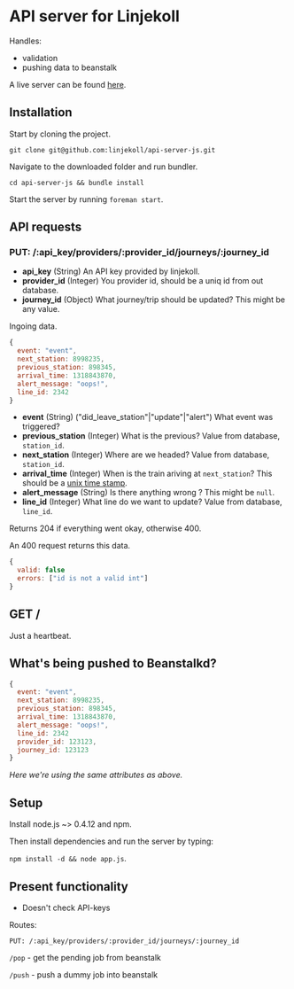 # API server for Linjekoll

Handles:

- validation
- pushing data to beanstalk

A live server can be found [here](http://46.16.232.244:3001/).

## Installation

Start by cloning the project.

`git clone git@github.com:linjekoll/api-server-js.git`

Navigate to the downloaded folder and run bundler.

`cd api-server-js && bundle install`

Start the server by running `foreman start`.
  
## API requests


### PUT: /:api_key/providers/:provider_id/journeys/:journey_id

- **api_key** (String) An API key provided by linjekoll.
- **provider_id** (Integer) You provider id, should be a uniq id from out database.
- **journey_id** (Object) What journey/trip should be updated? This might be any value.

Ingoing data.

``` javascript
{
  event: "event",
  next_station: 8998235,
  previous_station: 898345,
  arrival_time: 1318843870,
  alert_message: "oops!",
  line_id: 2342
}
```

- **event** (String) ("did_leave_station"|"update"|"alert") What event was triggered?
- **previous_station** (Integer) What is the previous? Value from database, `station_id`.
- **next_station** (Integer) Where are we headed? Value from database, `station_id`.
- **arrival_time** (Integer) When is the train ariving at `next_station`? This should be a [unix time stamp](http://en.wikipedia.org/wiki/Unix_time).
- **alert_message** (String) Is there anything wrong ? This might be `null`.
- **line_id** (Integer) What line do we want to update? Value from database, `line_id`.

Returns 204 if everything went okay, otherwise 400.

An 400 request returns this data.

``` javascript
{
  valid: false
  errors: ["id is not a valid int"]
}
```

## GET /

Just a heartbeat.

## What's being pushed to Beanstalkd?

``` javascript
{
  event: "event",
  next_station: 8998235,
  previous_station: 898345,
  arrival_time: 1318843870,
  alert_message: "oops!",
  line_id: 2342
  provider_id: 123123,
  journey_id: 123123
}
```

*Here we're using the same attributes as above.*

## Setup

Install node.js ~> 0.4.12 and npm.

Then install dependencies and run the server by typing: 

`npm install -d && node app.js`.


## Present functionality

- Doesn't check API-keys

Routes:

`PUT: /:api_key/providers/:provider_id/journeys/:journey_id`

`/pop` - get the pending job from beanstalk

`/push` - push a dummy job into beanstalk